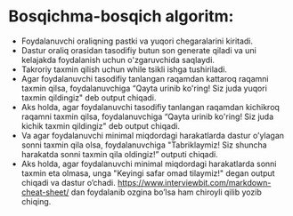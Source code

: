 # Bosqichma-bosqich algoritm:
- Foydalanuvchi oraliqning pastki va yuqori chegaralarini
kiritadi.
- Dastur oraliq orasidan tasodifiy butun son generate qiladi
va uni kelajakda foydalanish uchun o'zgaruvchida saqlaydi.
- Takroriy taxmin qilish uchun while tsikli ishga tushiriladi.
- Agar foydalanuvchi tasodifiy tanlangan raqamdan kattaroq
raqamni taxmin qilsa, foydalanuvchiga “Qayta urinib ko'ring!
Siz juda yuqori taxmin qildingiz" deb output chiqadi.
- Aks holda, agar foydalanuvchi tasodifiy tanlangan
raqamdan kichikroq raqamni taxmin qilsa, foydalanuvchiga
“Qayta urinib ko'ring! Siz juda kichik taxmin qildingiz" deb
output chiqadi.
- Va agar foydalanuvchi minimal miqdordagi harakatlarda
dastur o’ylagan sonni taxmin qila olsa, foydalanuvchiga
"Tabriklaymiz! Siz shuncha harakatda sonni taxmin qila
oldingiz!” outputi chiqadi.
- Aks holda, agar foydalanuvchi minimal miqdordagi
harakatlarda sonni taxmin eta olmasa, unga "Keyingi safar
omad tilaymiz!" degan output chiqadi va dastur o’chadi.
https://www.interviewbit.com/markdown-cheat-sheet/ dan
foydalanib ozgina bo’lsa ham chiroyli qilib yozib chiqing.
